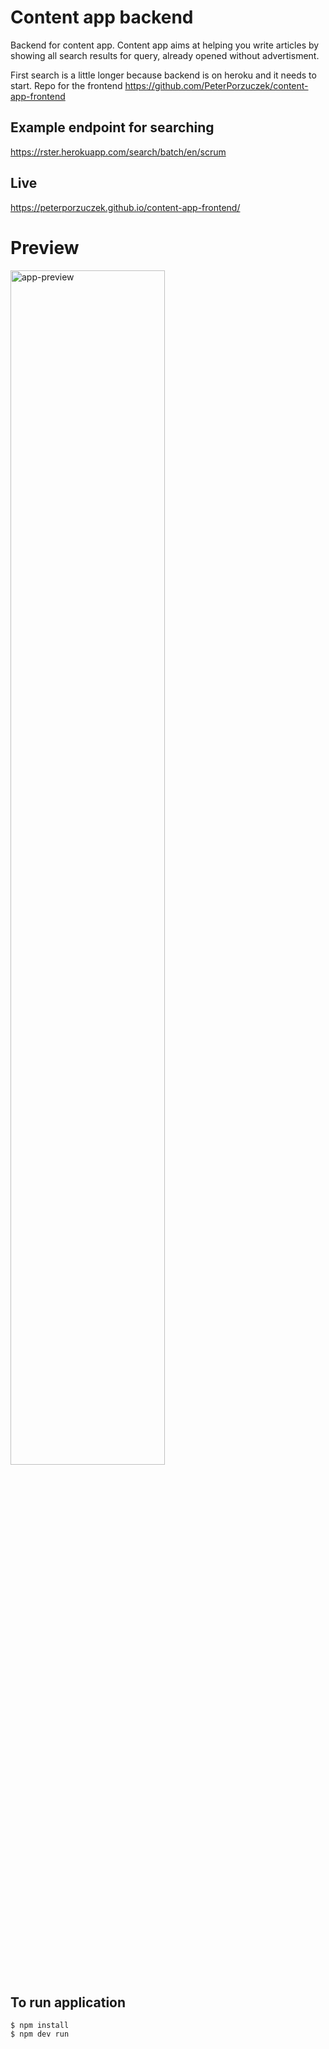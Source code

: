 Content app backend
========
Backend for content app. Content app aims at helping you write articles by showing all search results for query, already opened without advertisment.

First search is a little longer because backend is on heroku and it needs to start.
Repo for the frontend https://github.com/PeterPorzuczek/content-app-frontend

Example endpoint for searching
----
https://rster.herokuapp.com/search/batch/en/scrum

Live
----
https://peterporzuczek.github.io/content-app-frontend/
# Preview
<div>
	<img src="https://i.imgur.com/OPLatMN.gif" alt="app-preview" width="70%">
</div>

To run application 
----
	$ npm install
	$ npm dev run
